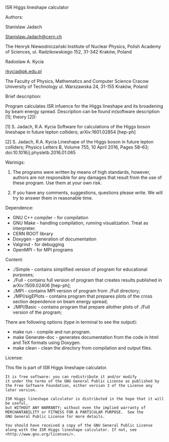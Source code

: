  
ISR Higgs lineshape calculator



Authors:

Stanislaw Jadach

Stanislaw.Jadach@cern.ch

The Henryk Niewodniczański Institute of Nuclear Physics,
Polish Academy of Sciences,
ul. Radzikowskiego 152, 
31-342 Kraków, Poland



Radoslaw A. Kycia

rkycia@pk.edu.pl

The Faculty of Physics, Mathematics and Computer Science
Cracow University of Technology
ul. Warszawska 24,
31-155 Kraków, Poland


Brief description:

Program calculates ISR infuence for the Higgs lineshape and its broadening by beam energy spread.
Description can be found in(software description [1]; theory [2]):

[1] S. Jadach, R.A. Kycia Software for calculations of the Higgs boson lineshape in future lepton colliders; arXiv:1601.02854 [hep-ph]

[2] S. Jadach, R.A. Kycia Lineshape of the Higgs boson in future lepton colliders; Physics Letters B, Volume 755, 10 April 2016, Pages 58–63; doi:10.1016/j.physletb.2016.01.065


Warinigs:

1. The programs were written by means of high standards, however, authors are not responsible for any damages that result from the use of these program. Use them at your own risk.

2. If you have any comments, suggestions, questions please write. We will try to answer them in reasonable time.



Dependence:

- GNU C++ compiler - for compilation
- GNU Make - handling compilation, running visualization. Treat as interpreter.
- CERN ROOT library
- Doxygen  - generation of documentation
- Valgrind - for debugging
- OpenMPI - for MPI programs

Content:
- ./Simple  - contains simplified version of program for educational purposes;
- ./Full    - contains full version of program that creates results published in  arXiv:1509.02406 [hep-ph];
- ./MPI     - contains MPI version of program from ./Full directory;
- ./MPI/sigEPlots - contains program that prepares plots of the cross section dependence on beam energy spread;
- ./MPI/Basic  - contains program that prepare allother plots of ./Full version of the program;


There are following options (type in terminal to see the output):

- make run - compile and run program. 
- make Generate-doc - generates documentation from the code in html and TeX formats using Doxygen.
- make clean - clean the directory from compilation and output files.


License:

This file is part of ISR Higgs lineshape calculator.

    It is free software: you can redistribute it and/or modify
    it under the terms of the GNU General Public License as published by
    the Free Software Foundation, either version 3 of the License any later version.

    ISR Higgs lineshape calculator is distributed in the hope that it will be useful,
    but WITHOUT ANY WARRANTY; without even the implied warranty of
    MERCHANTABILITY or FITNESS FOR A PARTICULAR PURPOSE.  See the
    GNU General Public License for more details.

    You should have received a copy of the GNU General Public License
    along with the ISR Higgs lineshape calculator. If not, see <http://www.gnu.org/licenses/>.


